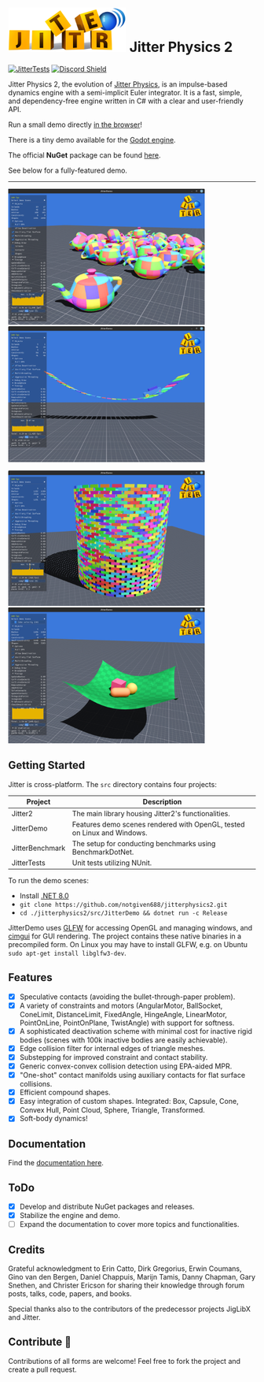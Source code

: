 #  <img src="./media/logo/jitterstringsmallsmall.png" alt="screenshot" width="240"/> Jitter Physics 2

[![JitterTests](https://github.com/notgiven688/jitterphysics2/actions/workflows/jitter-tests.yml/badge.svg)](https://github.com/notgiven688/jitterphysics2/actions/workflows/jitter-tests.yml)
[![Discord Shield](https://discordapp.com/api/guilds/1213790465225138197/widget.png?style=shield)](https://discord.gg/7jr3f4edmV)

Jitter Physics 2, the evolution of [Jitter Physics](https://github.com/notgiven688/jitterphysics), is an impulse-based dynamics engine with a semi-implicit Euler integrator. It is a fast, simple, and dependency-free engine written in C# with a clear and user-friendly API.

Run a small demo directly [in the browser](https://jitterphysics.com/AppBundle/index.html)!

There is a tiny demo available for the [Godot engine](other/GodotDemo).

The official **NuGet** package can be found [here](https://www.nuget.org/packages/Jitter2).

See below for a fully-featured demo.

---

<img src="./media/screenshots/jitter_screenshot0.png" alt="screenshot" width="400"/> <img src="./media/screenshots/jitter_screenshot1.png" alt="screenshot" width="400"/>

<img src="./media/screenshots/jitter_screenshot2.png" alt="screenshot" width="400"/> <img src="./media/screenshots/jitter_screenshot4.png" alt="screenshot" width="400"/>

## Getting Started

Jitter is cross-platform. The `src` directory contains four projects:

| Project          | Description                                                |
|------------------|------------------------------------------------------------|
| Jitter2          | The main library housing Jitter2's functionalities.         |
| JitterDemo       | Features demo scenes rendered with OpenGL, tested on Linux and Windows. |
| JitterBenchmark  | The setup for conducting benchmarks using BenchmarkDotNet.  |
| JitterTests      | Unit tests utilizing NUnit.

To run the demo scenes:

- Install [.NET 8.0](https://dotnet.microsoft.com/download/dotnet/8.0)
- `git clone https://github.com/notgiven688/jitterphysics2.git`
- `cd ./jitterphysics2/src/JitterDemo && dotnet run -c Release`

JitterDemo uses [GLFW](https://www.glfw.org/) for accessing OpenGL and managing windows, and [cimgui](https://github.com/cimgui/cimgui) for GUI rendering. The project contains these native binaries in a precompiled form. On Linux you may have to install GLFW, e.g. on Ubuntu `sudo apt-get install libglfw3-dev`.

## Features

- [x] Speculative contacts (avoiding the bullet-through-paper problem).
- [x] A variety of constraints and motors (AngularMotor, BallSocket, ConeLimit, DistanceLimit, FixedAngle, HingeAngle, LinearMotor, PointOnLine, PointOnPlane, TwistAngle) with support for softness.
- [x] A sophisticated deactivation scheme with minimal cost for inactive rigid bodies (scenes with 100k inactive bodies are easily achievable).
- [x] Edge collision filter for internal edges of triangle meshes.
- [x] Substepping for improved constraint and contact stability.
- [x] Generic convex-convex collision detection using EPA-aided MPR.
- [x] "One-shot" contact manifolds using auxiliary contacts for flat surface collisions.
- [x] Efficient compound shapes.
- [x] Easy integration of custom shapes. Integrated: Box, Capsule, Cone, Convex Hull, Point Cloud, Sphere, Triangle, Transformed.
- [x] Soft-body dynamics!

## Documentation

Find the [documentation here](https://notgiven688.github.io/jitterphysics2).

## ToDo

- [x] Develop and distribute NuGet packages and releases.
- [x] Stabilize the engine and demo.
- [ ] Expand the documentation to cover more topics and functionalities.

## Credits

Grateful acknowledgment to Erin Catto, Dirk Gregorius, Erwin Coumans, Gino van den Bergen, Daniel Chappuis, Marijn Tamis, Danny Chapman, Gary Snethen, and Christer Ericson for sharing their knowledge through forum posts, talks, code, papers, and books.

Special thanks also to the contributors of the predecessor projects JigLibX and Jitter.

## Contribute 👋

Contributions of all forms are welcome! Feel free to fork the project and create a pull request.
